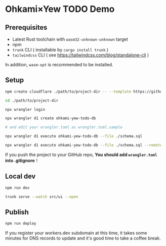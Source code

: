 # Ohkami×Yew TODO Demo

## Prerequisites

- Latest Rust toolchain with `wasm32-unknown-unknown` target
- npm
- `trunk` CLI ( installable by `cargo install trunk` )
- `tailwindcss` CLI ( see https://tailwindcss.com/blog/standalone-cli )

In addition, `wasm-opt` is recommended to be installed.

## Setup

```sh
npm create cloudflare ./path/to/project-dir -- --template https://github.com/kana-rus/ohkami-templates/worker
```
```sh
cd ./path/to/project-dir
```
```sh
npx wrangler login
```
```sh
npx wrangler d1 create ohkami-yew-todo-db

# and edit your wrangler.toml as wrangler.toml.sample
```
```sh
npx wrangler d1 execute ohkami-yew-todo-db --file ./schema.sql

npx wrangler d1 execute ohkami-yew-todo-db --file ./schema.sql --remote
```

If you push the project to your GitHub repo, **You should add `wrangler.toml` into .gitignore**！

## Local dev

```sh
npm run dev
```
```sh
trunk serve --watch src/ui --open
```

## Publish

```sh
npm run deploy
```
If you register your workers.dev subdomain at this time, it takes some minutes for DNS records to update and it's good time to take a coffee break.
